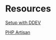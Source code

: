 # Resources

[Setup with DDEV](Resources%2091b3af4bd8b846ff997ca088897ab5e8/Setup%20with%20DDEV%202b18b2f5798d47f4bc986ec1d7f4cc23.md)

[PHP Artisan](Resources%2091b3af4bd8b846ff997ca088897ab5e8/PHP%20Artisan%204f6271bfd0604df6b3e8a034602b9a7d.md)